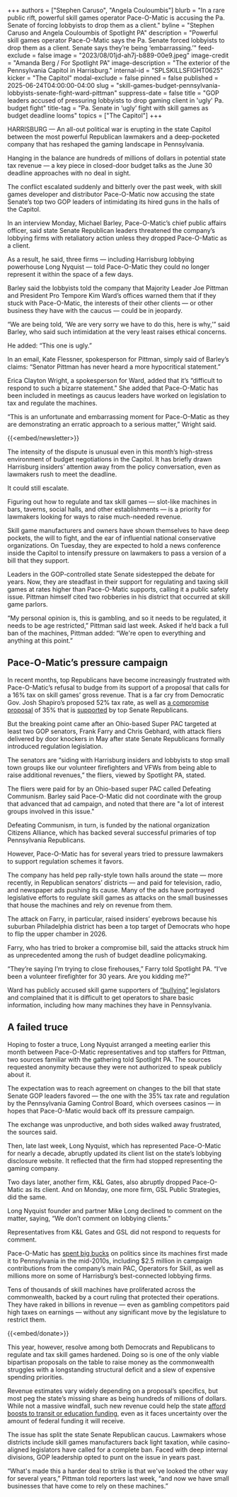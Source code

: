 +++
authors = ["Stephen Caruso", "Angela Couloumbis"]
blurb = "In a rare public rift, powerful skill games operator Pace-O-Matic is accusing the Pa. Senate of forcing lobbyists to drop them as a client."
byline = "Stephen Caruso and Angela Couloumbis of Spotlight PA"
description = "Powerful skill games operator Pace-O-Matic says the Pa. Senate forced lobbyists to drop them as a client. Senate says they’re being ‘embarrassing.’"
feed-exclude = false
image = "2023/08/01jd-ah7j-b889-00e9.jpeg"
image-credit = "Amanda Berg / For Spotlight PA"
image-description = "The exterior of the Pennsylvania Capitol in Harrisburg."
internal-id = "SPLSKILLSFIGHT0625"
kicker = "The Capitol"
modal-exclude = false
pinned = false
published = 2025-06-24T04:00:00-04:00
slug = "skill-games-budget-pennsylvania-lobbyists-senate-fight-ward-pittman"
suppress-date = false
title = "GOP leaders accused of pressuring lobbyists to drop gaming client in 'ugly' Pa. budget fight"
title-tag = "Pa. Senate in ‘ugly’ fight with skill games as budget deadline looms"
topics = ["The Capitol"]
+++

HARRISBURG — An all-out political war is erupting in the state Capitol between the most powerful Republican lawmakers and a deep-pocketed company that has reshaped the gaming landscape in Pennsylvania.

Hanging in the balance are hundreds of millions of dollars in potential state tax revenue — a key piece in closed-door budget talks as the June 30 deadline approaches with no deal in sight.

The conflict escalated suddenly and bitterly over the past week, with skill games developer and distributor Pace-O-Matic now accusing the state Senate’s top two GOP leaders of intimidating its hired guns in the halls of the Capitol.

In an interview Monday, Michael Barley, Pace-O-Matic’s chief public affairs officer, said state Senate Republican leaders threatened the company’s lobbying firms with retaliatory action unless they dropped Pace-O-Matic as a client.

As a result, he said, three firms — including Harrisburg lobbying powerhouse Long Nyquist — told Pace-O-Matic they could no longer represent it within the space of a few days.

Barley said the lobbyists told the company that Majority Leader Joe Pittman and President Pro Tempore Kim Ward’s offices warned them that if they stuck with Pace-O-Matic, the interests of their other clients — or other business they have with the caucus — could be in jeopardy.

“We are being told, ‘We are very sorry we have to do this, here is why,’” said Barley, who said such intimidation at the very least raises ethical concerns.

He added: “This one is ugly.”

In an email, Kate Flessner, spokesperson for Pittman, simply said of Barley’s claims: “Senator Pittman has never heard a more hypocritical statement.”

Erica Clayton Wright, a spokesperson for Ward, added that it’s “difficult to respond to such a bizarre statement.&#34; She added that Pace-O-Matic has been included in meetings as caucus leaders have worked on legislation to tax and regulate the machines.

“This is an unfortunate and embarrassing moment for Pace-O-Matic as they are demonstrating an erratic approach to a serious matter,” Wright said.

{{<embed/newsletter>}}

The intensity of the dispute is unusual even in this month’s high-stress environment of budget negotiations in the Capitol. It has briefly drawn Harrisburg insiders’ attention away from the policy conversation, even as lawmakers rush to meet the deadline.

It could still escalate.

Figuring out how to regulate and tax skill games — slot-like machines in bars, taverns, social halls, and other establishments — is a priority for lawmakers looking for ways to raise much-needed revenue.

Skill game manufacturers and owners have shown themselves to have deep pockets, the will to fight, and the ear of influential national conservative organizations. On Tuesday, they are expected to hold a news conference inside the Capitol to intensify pressure on lawmakers to pass a version of a bill that they support.

Leaders in the GOP-controlled state Senate sidestepped the debate for years. Now, they are steadfast in their support for regulating and taxing skill games at rates higher than Pace-O-Matic supports, calling it a public safety issue. Pittman himself cited two robberies in his district that occurred at skill game parlors.

“My personal opinion is, this is gambling, and so it needs to be regulated, it needs to be age restricted,” Pittman said last week. Asked if he’d back a full ban of the machines, Pittman added: “We&#39;re open to everything and anything at this point.”

## Pace-O-Matic’s pressure campaign

In recent months, top Republicans have become increasingly frustrated with Pace-O-Matic’s refusal to budge from its support of a proposal that calls for a 16% tax on skill games’ gross revenue. That is a far cry from Democratic Gov. Josh Shapiro’s proposed 52% tax rate, as well as <a href="https://www.palegis.us/legislation/bills/2025/sb756">a compromise proposal</a> of 35% that is <a href="https://www.spotlightpa.org/news/2025/01/skill-games-gambling-pennsylvania-budget-bill-senate-republicans/">supported</a> by top Senate Republicans.

But the breaking point came after an Ohio-based Super PAC targeted at least two GOP senators, Frank Farry and Chris Gebhard, with attack fliers delivered by door knockers in May after state Senate Republicans formally introduced regulation legislation.

The senators are “siding with Harrisburg insiders and lobbyists to stop small town groups like our volunteer firefighters and VFWs from being able to raise additional revenues,” the fliers, viewed by Spotlight PA, stated.

The fliers were paid for by an Ohio-based super PAC called Defeating Communism. Barley said Pace-O-Matic did not coordinate with the group that advanced that ad campaign, and noted that there are &#34;a lot of interest groups involved in this issue.&#34;

Defeating Communism, in turn, is funded by the national organization Citizens Alliance, which has backed several successful primaries of top Pennsylvania Republicans.

However, Pace-O-Matic has for several years tried to pressure lawmakers to support regulation schemes it favors.

The company has held pep rally-style town halls around the state — more recently, in Republican senators’ districts — and paid for television, radio, and newspaper ads pushing its cause. Many of the ads have portrayed legislative efforts to regulate skill games as attacks on the small businesses that house the machines and rely on revenue from them.

The attack on Farry, in particular, raised insiders’ eyebrows because his suburban Philadelphia district has been a top target of Democrats who hope to flip the upper chamber in 2026.

Farry, who has tried to broker a compromise bill, said the attacks struck him as unprecedented among the rush of budget deadline policymaking.

“They’re saying I’m trying to close firehouses,” Farry told Spotlight PA. “I’ve been a volunteer firefighter for 30 years. Are you kidding me?”

Ward has publicly accused skill game supporters of <a href="https://www.abc27.com/pennsylvania/pennsylvania-lawmakers-butt-heads-on-skill-games-regulations-taxes/">“bullying”</a> legislators and complained that it is difficult to get operators to share basic information, including how many machines they have in Pennsylvania.

## A failed truce

Hoping to foster a truce, Long Nyquist arranged a meeting earlier this month between Pace-O-Matic representatives and top staffers for Pittman, two sources familiar with the gathering told Spotlight PA. The sources requested anonymity because they were not authorized to speak publicly about it.

The expectation was to reach agreement on changes to the bill that state Senate GOP leaders favored — the one with the 35% tax rate and regulation by the Pennsylvania Gaming Control Board, which oversees casinos — in hopes that Pace-O-Matic would back off its pressure campaign.

The exchange was unproductive, and both sides walked away frustrated, the sources said.

Then, late last week, Long Nyquist, which has represented Pace-O-Matic for nearly a decade, abruptly updated its client list on the state’s lobbying disclosure website. It reflected that the firm had stopped representing the gaming company.

Two days later, another firm, K&amp;L Gates, also abruptly dropped Pace-O-Matic as its client. And on Monday, one more firm, GSL Public Strategies, did the same.

Long Nyquist founder and partner Mike Long declined to comment on the matter, saying, “We don’t comment on lobbying clients.”

Representatives from K&amp;L Gates and GSL did not respond to requests for comment.

Pace-O-Matic has <a href="https://www.spotlightpa.org/series/access-harrisburg/">spent big bucks</a> on politics since its machines first made it to Pennsylvania in the mid-2010s, including $2.5 million in campaign contributions from the company’s main PAC, Operators for Skill, as well as millions more on some of Harrisburg’s best-connected lobbying firms.

Tens of thousands of skill machines have proliferated across the commonwealth, backed by a court ruling that protected their operations. They have raked in billions in revenue — even as gambling competitors paid high taxes on earnings — without any significant move by the legislature to restrict them.

{{<embed/donate>}}

This year, however, resolve among both Democrats and Republicans to regulate and tax skill games hardened. Doing so is one of the only viable bipartisan proposals on the table to raise money as the commonwealth struggles with a longstanding structural deficit and a slew of expensive spending priorities.

Revenue estimates vary widely depending on a proposal’s specifics, but most peg the state’s missing share as being hundreds of millions of dollars. While not a massive windfall, such new revenue could help the state <a href="https://www.spotlightpa.org/news/2025/06/pennsylvania-budget-marijuana-transit-septa-skill-games-preview/">afford boosts to transit or education funding</a>, even as it faces uncertainty over the amount of federal funding it will receive.

The issue has split the state Senate Republican caucus. Lawmakers whose districts include skill games manufacturers back light taxation, while casino-aligned legislators have called for a complete ban. Faced with deep internal divisions, GOP leadership opted to punt on the issue in years past.

“What&#39;s made this a harder deal to strike is that we&#39;ve looked the other way for several years,” Pittman told reporters last week, “and now we have small businesses that have come to rely on these machines.”


